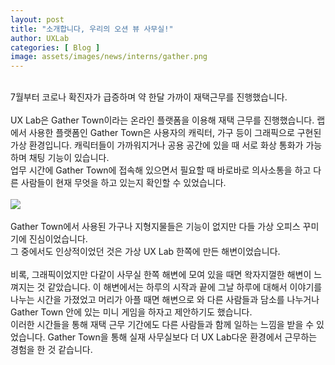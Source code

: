 ```yaml
---
layout: post
title: "소개합니다, 우리의 오션 뷰 사무실!"
author: UXLab
categories: [ Blog ] 
image: assets/images/news/interns/gather.png
---
```



<br>
7월부터 코로나 확진자가 급증하며 약 한달 가까이 재택근무를 진행했습니다. <br><br>
UX Lab은 Gather Town이라는 온라인 플랫폼을 이용해 재택 근무를 진행했습니다. 랩에서 사용한 플랫폼인 Gather Town은 사용자의 캐릭터, 가구 등이 그래픽으로 구현된 가상 환경입니다. 캐릭터들이 가까워지거나 공용 공간에 있을 때 서로 화상 통화가 가능하며 채팅 기능이 있습니다. <br>
업무 시간에 Gather Town에 접속해 있으면서 필요할 때 바로바로 의사소통을 하고 다른 사람들이 현재 무엇을 하고 있는지 확인할 수 있었습니다.
<br>
<br>
<img src="{{site.baseurl}}/assets/images/news/interns/gather.png">
<br>
<br>
Gather Town에서 사용된 가구나 지형지물들은 기능이 없지만 다들 가상 오피스 꾸미기에 진심이었습니다. <br>
그 중에서도 인상적이었던 것은 가상 UX Lab 한쪽에 만든 해변이었습니다. <br>
<br>
비록, 그래픽이었지만 다같이 사무실 한쪽 해변에 모여 있을 때면 왁자지껄한 해변이 느껴지는 것 같았습니다. 이 해변에서는 하루의 시작과 끝에 그날 하루에 대해서 이야기를 나누는 시간을 가졌었고 머리가 아플 때면 해변으로 와 다른 사람들과 담소를 나누거나 Gather Town 안에 있는 미니 게임을 하자고 제안하기도 했습니다. <br> 
이러한 시간들을 통해 재택 근무 기간에도 다른 사람들과 함께 일하는 느낌을 받을 수 있었습니다. Gather Town을 통해 실재 사무실보다 더 UX Lab다운 환경에서 근무하는 경험을 한 것 같습니다.
<br>
